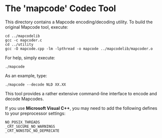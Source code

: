 # The 'mapcode' Codec Tool

This directory contains a Mapcode encoding/decoding utility.
To build the original Mapcode tool, execute:

    cd ../mapcodelib
    gcc -c mapcoder.c
    cd ../utility
    gcc -O mapcode.cpp -lm -lpthread -o mapcode ../mapcodelib/mapcoder.o

For help, simply execute:

    ./mapcode

As an example, type:

    ./mapcode --decode NLD XX.XX

This tool provides a rather extensive command-line interface to encode and
decode Mapcodes.

If you use **Microsoft Visual C++**, you may need to add the following defines to your preprocessor
settings:

    NO_POSIX_THREADS
    _CRT_SECURE_NO_WARNINGS
    _CRT_NONSTDC_NO_DEPRECATE


